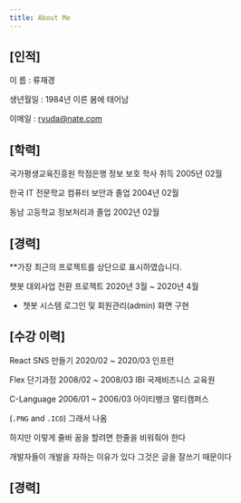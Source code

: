 ```yaml
---
title: About Me
---
```

## [인적]
이 름 : 류재경

생년월일 : 1984년 이른 봄에 태어남 

이메일 : ryuda@nate.com


## [학력]
국가평생교육진흥원 학점은행 정보 보호 학사 취득 2005년 02월

한국 IT 전문학교 컴퓨터 보안과 졸업 2004년 02월

동남 고등학교 정보처리과 졸업 2002년 02월


## [경력]
**가장 최근의 프로젝트를 상단으로 표시하였습니다.

챗봇 대외사업 전환 프로젝트 2020년 3월 ~ 2020년 4월
* 챗봇 시스템 로그인 및 회원관리(admin) 화면 구현

 




## [수강 이력]
React SNS 만들기 2020/02 ~ 2020/03 인프런

Flex 단기과정   2008/02 ~ 2008/03 IBI 국제비즈니스 교육원

C-Language    2006/01 ~ 2006/03 아이티뱅크 멀티캠퍼스





(`.PNG` and `.ICO`) 그래서 나옴 

하지만  이렇게 줄바 꿈을 할려면 한줄을 비워줘야 한다

개발자들이 개발을 자하는 이유가 있다 그것은 글을 잘쓰기 때문이다

## [경력]



